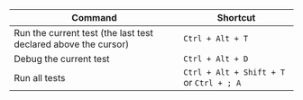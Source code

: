 Command | Shortcut
-- | --
Run the current test (the last test declared above the cursor) | ```Ctrl + Alt + T```
Debug the current test | ```Ctrl + Alt + D```
Run all tests | ```Ctrl + Alt + Shift + T``` or ```Ctrl + ; A```